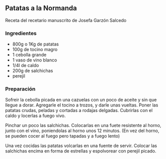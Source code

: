## Patatas a la Normanda

Receta del recetario manuscrito de Josefa Garzón Salcedo

### Ingredientes

- 800g o 1Kg de patatas
- 100g de tocino magro
- 1 cebolla grande
- 1 vaso de vino blanco
- 1/4l de caldo
- 200g de salchichas
- perejil

### Preparación

Sofreir la cebolla picada en una cazuelas
con un poco de aceite y sin que llegue a dorar.
Agregarle el tocino a trozos, y darle unas vueltas.
Poner las patatas crudas, peladas y cortadas a rodajas delgadas.
Cubrirlas con el caldo y locerlas a fuego vivo.

Pinchar un poco las salchichas.
Colocarlas en una fuete resistente al horno,
junto con el vino, poniendolas al horno unos 12 minutos.
(En vez del horno, se pueden cocer al fuego pero tapadas y a fuego lento)

Una vez cocidas las patatas volcarlas en una fuente de servir.
Colocar las salchichas encima en forma de estrellas y espolvorear con perejil picado.


